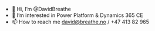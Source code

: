 - 👋 Hi, I’m @DavidBreathe
- 👀 I’m interested in Power Platform & Dynamics 365 CE
- 📫 How to reach me david@breathe.no / +47 413 82 965
